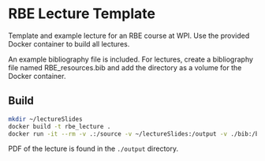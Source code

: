 # RBE Lecture Template 

Template and example lecture for an RBE course at WPI.  Use the provided Docker container to build all lectures.  

An example bibliography file is included.  For lectures, create a bibliography file named RBE_resources.bib and add 
the directory as a volume for the Docker container.  


## Build

```sh
mkdir ~/lectureSlides
docker build -t rbe_lecture .
docker run -it --rm -v .:/source -v ~/lectureSlides:/output -v ./bib:/bib rbe_lecture
```

PDF of the lecture is found in the `./output` directory.


